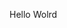 Hello Wolrd















































































































































































































































































































































































































































































































































































































































































































































































































































































































































































































































































































































































































































































































































































































































































































































